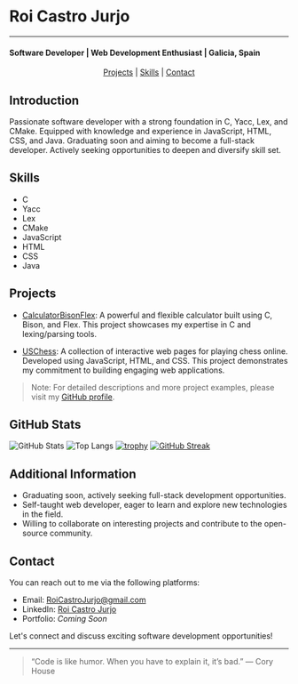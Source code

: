# Roi Castro Jurjo
---
#### Software Developer | Web Development Enthusiast | Galicia, Spain

<div align="center">
  
[Projects](#projects) | [Skills](#skills) | [Contact](#contact)

</div>

## Introduction
Passionate software developer with a strong foundation in C, Yacc, Lex, and CMake. Equipped with knowledge and experience in JavaScript, HTML, CSS, and Java. Graduating soon and aiming to become a full-stack developer. Actively seeking opportunities to deepen and diversify skill set. 

## Skills
- C
- Yacc
- Lex
- CMake
- JavaScript
- HTML
- CSS
- Java

## Projects
- [CalculatorBisonFlex](https://github.com/roi-castro-jurjo/CalculatorBisonFlex): A powerful and flexible calculator built using C, Bison, and Flex. This project showcases my expertise in C and lexing/parsing tools.

- [USChess](https://github.com/roi-castro-jurjo/USChess): A collection of interactive web pages for playing chess online. Developed using JavaScript, HTML, and CSS. This project demonstrates my commitment to building engaging web applications.

> Note: For detailed descriptions and more project examples, please visit my [GitHub profile](https://github.com/roi-castro-jurjo).

## GitHub Stats
![GitHub Stats](https://github-readme-stats.vercel.app/api?username=roi-castro-jurjo&theme=transparent )
![Top Langs](https://github-readme-stats.vercel.app/api/top-langs/?username=roi-castro-jurjo&theme=transparent )
[![trophy](https://github-profile-trophy.vercel.app/?username=roi-castro-jurjo&theme=darkhub)](https://github.com/roi-castro-jurjo)
[![GitHub Streak](https://streak-stats.demolab.com/?user=roi-castro-jurjo&theme=transparent )](https://git.io/streak-stats)

## Additional Information
- Graduating soon, actively seeking full-stack development opportunities.
- Self-taught web developer, eager to learn and explore new technologies in the field.
- Willing to collaborate on interesting projects and contribute to the open-source community.

## Contact
You can reach out to me via the following platforms:

- Email: [RoiCastroJurjo@gmail.com](mailto:RoiCastroJurjo@gmail.com)
- LinkedIn: [Roi Castro Jurjo](https://www.linkedin.com/in/roi-castro-jurjo/)
- Portfolio: *Coming Soon*

Let's connect and discuss exciting software development opportunities!

---

> “Code is like humor. When you have to explain it, it’s bad.” — Cory House
